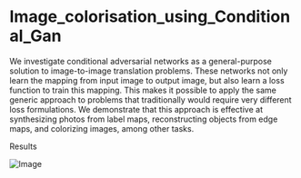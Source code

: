 # Image_colorisation_using_Conditional_Gan

We investigate conditional adversarial networks as a general-purpose solution to image-to-image translation problems. These networks not only learn the mapping from input image to output image, but also learn a loss function to train this mapping. This makes it possible to apply the same generic approach to problems that traditionally would require very different loss formulations. We demonstrate that this approach is effective at synthesizing photos from label maps, reconstructing objects from edge maps, and colorizing images, among other tasks.

Results

![Image](https://github.com/arush414/DA_COURSE_PROJECT/blob/main.png)

